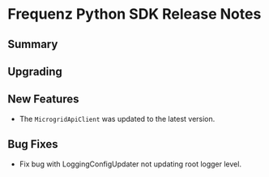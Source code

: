 # Frequenz Python SDK Release Notes

## Summary

<!-- Here goes a general summary of what this release is about -->

## Upgrading

<!-- Here goes notes on how to upgrade from previous versions, including deprecations and what they should be replaced with -->

## New Features

* The `MicrogridApiClient` was updated to the latest version.

## Bug Fixes

* Fix bug with LoggingConfigUpdater not updating root logger level.
